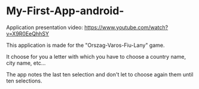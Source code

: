 # My-First-App-android-

Application presentation video: 
https://www.youtube.com/watch?v=X9R0EeQhhSY

This application is made for the "Orszag-Varos-Fiu-Lany" game.

It choose for you a letter with which you have to choose a country name,
city name, etc...

The app notes the last ten selection and don't let to choose again them 
until ten selections.
